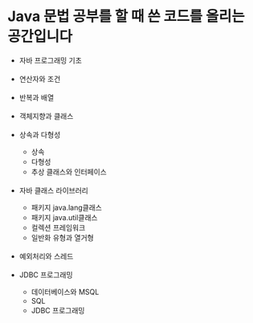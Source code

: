 <h1> Java 문법 공부를 할 때 쓴 코드를 올리는 공간입니다 </h1>

<ul>
  <li>자바 프로그래밍 기초</li><br>
  <li>연산자와 조건</li><br>
  <li>반복과 배열</li><br>
  <li>객체지향과 클래스</li><br>
  <li>상속과 다형성</li>
    <ul>
      <li>상속</li>
      <li>다형성</li>
      <li>추상 클래스와 인터페이스</li>
    </ul>
  <br><li>자바 클래스 라이브러리</li>
    <ul>
      <li>패키지 java.lang클래스</li>
      <li>패키지 java.util클래스</li>
      <li>컬렉션 프레임워크</li>
      <li>일반화 유형과 열거형</li>
    </ul>
  <br><li>예외처리와 스레드</li>
  <br><li>JDBC 프로그래밍</li>
    <ul>
      <li>데이터베이스와 MSQL</li>
      <li>SQL</li>
      <li>JDBC 프로그래밍 </li>
    </ul>
</ul>
